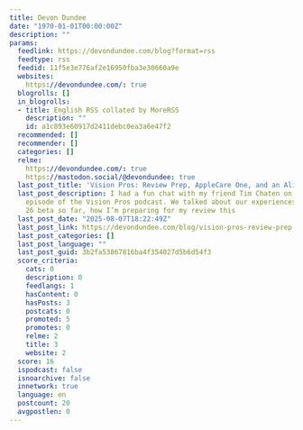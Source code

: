 ```yaml
---
title: Devon Dundee
date: "1970-01-01T00:00:00Z"
description: ""
params:
  feedlink: https://devondundee.com/blog?format=rss
  feedtype: rss
  feedid: 11f5e3e776af2e16950fba3e30660a9e
  websites:
    https://devondundee.com/: true
  blogrolls: []
  in_blogrolls:
  - title: English RSS collated by MoreRSS
    description: ""
    id: a1c893e60917d2411debc0ea3a6e47f2
  recommended: []
  recommender: []
  categories: []
  relme:
    https://devondundee.com/: true
    https://mastodon.social/@devondundee: true
  last_post_title: 'Vision Pros: Review Prep, AppleCare One, and an Alien Environment'
  last_post_description: I had a fun chat with my friend Tim Chaten on the latest
    episode of the Vision Pros podcast. We talked about our experiences with the visionOS
    26 beta so far, how I’m preparing for my review this
  last_post_date: "2025-08-07T18:22:49Z"
  last_post_link: https://devondundee.com/blog/vision-pros-review-prep-applecare-one-and-an-alien-environment
  last_post_categories: []
  last_post_language: ""
  last_post_guid: 3b2fa53867816ba4f354027d5b6d54f3
  score_criteria:
    cats: 0
    description: 0
    feedlangs: 1
    hasContent: 0
    hasPosts: 3
    postcats: 0
    promoted: 5
    promotes: 0
    relme: 2
    title: 3
    website: 2
  score: 16
  ispodcast: false
  isnoarchive: false
  innetwork: true
  language: en
  postcount: 20
  avgpostlen: 0
---
```

